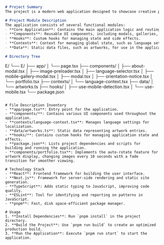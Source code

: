 ```markdown
# Project Summary
The project is a modern web application designed to showcase creative portfolios, offering a dynamic and engaging user experience. It leverages advanced JavaScript frameworks to provide a user-friendly interface with responsive designs and enhanced accessibility features, such as automated image rotation and transitions.

# Project Module Description
The application consists of several functional modules:
- **Core Application**: Contains the main application logic and routing.
- **Components**: Reusable UI components, including modals, galleries, and selectors.
- **Hooks**: Custom hooks for managing state and side effects.
- **Contexts**: Context for managing global state, such as language settings.
- **Data**: Static data files, such as artworks, for use in the application.

# Directory Tree
```
E/
└── E/
    ├── app/
    │   └── page.tsx
    ├── components/
    │   ├── about-modal.tsx
    │   ├── image-preloader.tsx
    │   ├── language-selector.tsx
    │   ├── mobile-gallery-modal.tsx
    │   ├── modal.tsx
    │   ├── orientation-notice.tsx
    │   └── portfolio.tsx
    ├── contexts/
    │   └── language-context.tsx
    ├── data/
    │   └── artworks.ts
    ├── hooks/
    │   ├── use-mobile-detection.tsx
    │   └── use-mobile.tsx
    └── package.json
```

# File Description Inventory
- **app/page.tsx**: Entry point for the application.
- **components/**: Contains various UI components used throughout the application.
- **contexts/language-context.tsx**: Manages language settings for localization.
- **data/artworks.ts**: Static data representing artwork entries.
- **hooks/**: Contains custom hooks for managing application state and effects.
- **package.json**: Lists project dependencies and scripts for building and running the application.
- **components/portfolio.tsx**: Implements the auto-rotate feature for artwork display, changing images every 10 seconds with a fade transition for smoother viewing.

# Technology Stack
- **React**: Frontend framework for building the user interface.
- **Next.js**: Framework for server-side rendering and static site generation.
- **TypeScript**: Adds static typing to JavaScript, improving code quality.
- **ESLint**: Tool for identifying and reporting on patterns in JavaScript.
- **pnpm**: Fast, disk space-efficient package manager.

# Usage
1. **Install Dependencies**: Run `pnpm install` in the project directory.
2. **Build the Project**: Use `pnpm run build` to create an optimized production build.
3. **Run the Application**: Execute `pnpm run start` to start the application.
